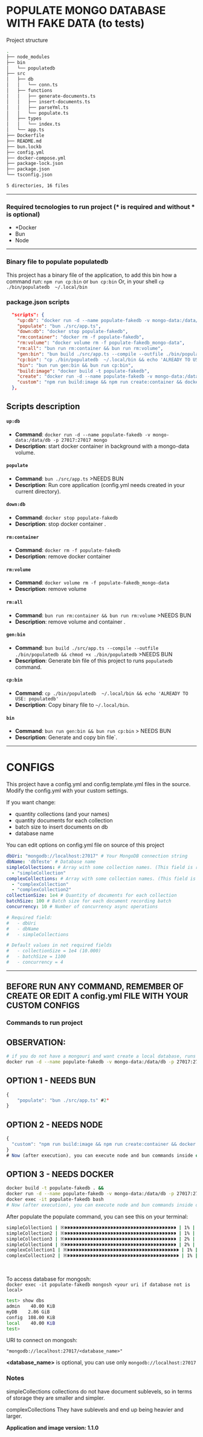 # POPULATE MONGO DATABASE WITH FAKE DATA (to tests)

Project structure

```bash
.
├── node_modules
├── bin
│   └── populatedb
├── src
│   ├── db
│   │   └── conn.ts
│   ├── functions
│   │   ├── generate-documents.ts
│   │   ├── insert-documents.ts
│   │   ├── parseYml.ts
│   │   └── populate.ts
│   ├── types
│   │   └── index.ts
│   └── app.ts
├── Dockerfile
├── README.md
├── bun.lockb
├── config.yml
├── docker-compose.yml
├── package-lock.json
├── package.json
└── tsconfig.json

5 directories, 16 files
```

---

### Required tecnologies to run project (* is required and without * is optional)

- *Docker
- Bun
- Node

---

### Binary file to populate populatedb
This project has a binary file of the application, to add this bin how a command run:
`npm run cp:bin` or `bun cp:bin`
Or, in your shell
`cp ./bin/populatedb  ~/.local/bin`

### package.json scripts

```json
  "scripts": {
    "up:db": "docker run -d --name populate-fakedb -v mongo-data:/data/db -p 27017:27017 mongo",
    "populate": "bun ./src/app.ts",
    "down:db": "docker stop populate-fakedb",
    "rm:container": "docker rm -f populate-fakedb",
    "rm:volume": "docker volume rm -f populate-fakedb_mongo-data",
    "rm:all": "bun run rm:container && bun run rm:volume",
    "gen:bin": "bun build ./src/app.ts --compile --outfile ./bin/populatedb && chmod +x ./bin/populatedb",
    "cp:bin": "cp ./bin/populatedb  ~/.local/bin && echo 'ALREADY TO USE: populatedb'",
    "bin": "bun run gen:bin && bun run cp:bin",
    "build:image": "docker build -t populate-fakedb",
    "create": "docker run -d --name populate-fakedb -v mongo-data:/data/db -p 27017:27017 populate-fakedb",
    "custom": "npm run build:image && npm run create:container && docker exec -it populate-fakedb bash"
  },

```

## Scripts description

#### `up:db`

- **Command**: `docker run -d --name populate-fakedb -v mongo-data:/data/db -p 27017:27017 mongo`
- **Description**: start docker container <populate-fakedb> in background with a mongo-data volume.

#### `populate`

- **Command**: `bun ./src/app.ts` >NEEDS BUN
- **Description**: Run core application (config.yml needs created in your current directory).

#### `down:db`

- **Command**: `docker stop populate-fakedb`
- **Description**: stop docker container <populate-fakedb>.

#### `rm:container`

- **Command**: `docker rm -f populate-fakedb`
- **Description**: remove docker container <populate-fakedb>

#### `rm:volume`

- **Command**: `docker volume rm -f populate-fakedb_mongo-data`
- **Description**: remove volume <mongo-data>

#### `rm:all`

- **Command**: `bun run rm:container && bun run rm:volume` >NEEDS BUN
- **Description**: remove volume and container <populate-fakedb> <mongo-data>.

#### `gen:bin`

- **Command**: `bun build ./src/app.ts --compile --outfile ./bin/populatedb && chmod +x ./bin/populatedb` >NEEDS BUN
- **Description**: Generate bin file of this project to runs `populatedb` command.

#### `cp:bin`

- **Command**: `cp ./bin/populatedb  ~/.local/bin && echo 'ALREADY TO USE: populatedb'`
- **Description**: Copy binary file to `~/.local/bin`.

#### `bin`

- **Command**: `bun run gen:bin && bun run cp:bin` > NEEDS BUN
- **Description**: Generate and copy bin file`.


---

# CONFIGS

This project have a config.yml and config.template.yml files in the source.
Modify the config.yml with your custom settings.

If you want change:

- quantity collections (and your names)
- quantity documents for each collection
- batch size to insert documents on db
- database name

You can edit options on config.yml file on source of this project

```YAML
dbUri: "mongodb://localhost:27017" # Your MongoDB connection string
dbName: 'dbTeste' # Database name
simpleCollections: # Array with some collection names. (This field is required)
  - "simpleCollection"
complexCollections: # Array with some collection names. (This field is not required)
  - "complexCollection"
  - "complexCollection2"
collectionSize: 1e4 # Quantity of documents for each collection
batchSize: 100 # Batch size for each document recording batch
concurrency: 10 # Number of concurrency async operations

# Required field:
#   - dbUri
#   - dbName
#   - simpleCollections

# Default values in not required fields
#   - collectionSize = 1e4 (10.000)
#   - batchSize = 1100
#   - concurrency = 4


```

---

## BEFORE RUN ANY COMMAND, REMEMBER OF CREATE OR EDIT A config.yml FILE WITH YOUR CUSTOM CONFIGS

### Commands to run project

## OBSERVATION:

```bash
# if you do not have a mongouri and want create a local database, runs this command first (needs docker):
docker run -d --name populate-fakedb -v mongo-data:/data/db -p 27017:27017 mongo
```


## OPTION 1 - NEEDS BUN
```javascript
{
    "populate": "bun ./src/app.ts" #2°
}

```

## OPTION 2 - NEEDS NODE

```javascript
{
  "custom": "npm run build:image && npm run create:container && docker exec -it populate-fakedb bash"
}
# Now (after execution), you can execute node and bun commands inside of container
```
## OPTION 3 - NEEDS DOCKER

```bash
docker build -t populate-fakedb . &&
docker run -d --name populate-fakedb -v mongo-data:/data/db -p 27017:27017 populate-fakedb &&
docker exec -it populate-fakedb bash
# Now (after execution), you can execute node and bun commands inside of container

```

After populate the populate command, you can see this on your terminal:

```bash
simpleCollection1 | ※⁍⁍⁍⁍⁍⁍⁍⁍⁍⁍⁍⁍⁍⁍⁍⁍⁍⁍⁍⁍⁍⁍⁍⁍⁍⁍⁍⁍⁍⁍⁍⁍⁍⁍⁍⁍⁍⁍⁍ | 1% | 6s | 10000/1000000
simpleCollection2 | ※⁍⁍⁍⁍⁍⁍⁍⁍⁍⁍⁍⁍⁍⁍⁍⁍⁍⁍⁍⁍⁍⁍⁍⁍⁍⁍⁍⁍⁍⁍⁍⁍⁍⁍⁍⁍⁍⁍⁍ | 1% | 5s | 15000/1000000
simpleCollection3 | ※⁍⁍⁍⁍⁍⁍⁍⁍⁍⁍⁍⁍⁍⁍⁍⁍⁍⁍⁍⁍⁍⁍⁍⁍⁍⁍⁍⁍⁍⁍⁍⁍⁍⁍⁍⁍⁍⁍⁍ | 2% | 5s | 25000/1000000
simpleCollection4 | ※⁍⁍⁍⁍⁍⁍⁍⁍⁍⁍⁍⁍⁍⁍⁍⁍⁍⁍⁍⁍⁍⁍⁍⁍⁍⁍⁍⁍⁍⁍⁍⁍⁍⁍⁍⁍⁍⁍⁍ | 2% | 5s | 25000/1000000
complexCollection1 | ※⁍⁍⁍⁍⁍⁍⁍⁍⁍⁍⁍⁍⁍⁍⁍⁍⁍⁍⁍⁍⁍⁍⁍⁍⁍⁍⁍⁍⁍⁍⁍⁍⁍⁍⁍⁍⁍⁍⁍ | 1% | 5s | 10000/1000000
complexCollection2 | ※⁍⁍⁍⁍⁍⁍⁍⁍⁍⁍⁍⁍⁍⁍⁍⁍⁍⁍⁍⁍⁍⁍⁍⁍⁍⁍⁍⁍⁍⁍⁍⁍⁍⁍⁍⁍⁍⁍⁍ | 1% | 5s | 15000/1000000
```

<br>

To access database for mongosh: \
`docker exec -it populate-fakedb mongosh <your uri if database not is local>`

```bash
test> show dbs
admin    40.00 KiB
myDB    2.86 GiB
config  108.00 KiB
local    40.00 KiB
test>
```

URI to connect on mongosh:

`"mongodb://localhost:27017/<database_name>"`

**<database_name>** is optional, you can use only `mongodb://localhost:27017`



### Notes

simpleCollections collections do not have document sublevels, so in terms of storage they are smaller and simpler.

complexCollections
They have sublevels and end up being heavier and larger.

**Application and image version: 1.1.0**

